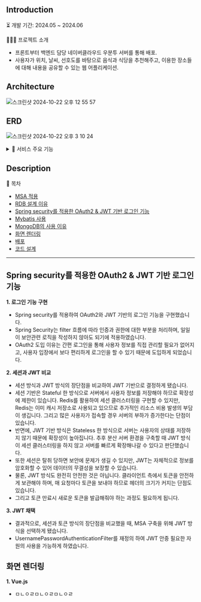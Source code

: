 ## Introduction

⏳ 개발 기간: 2024.05 ~ 2024.06

👨🏻‍💻 프로젝트 소개
  - 프론트부터 백엔드 담당 네이버클라우드 우분투 서버를 통해 배포.
  - 사용자가 위치, 날씨, 선호도를 바탕으로 음식과 식당을 추천해주고, 이용한 장소들에 대해 내용을 공유할 수 있는 웹 어플리케이션.

## Architecture
![스크린샷 2024-10-22 오후 12 55 57](https://github.com/user-attachments/assets/55c30c96-8801-48c0-abbc-e17aa6b0a52f)

## ERD
![스크린샷 2024-10-22 오후 3 10 24](https://github.com/user-attachments/assets/a7ed74f7-dc40-4412-aa75-afa971370213)

<details>
  <summary>📂 서비스 주요 기능</summary>

  ### Member
    - 홈페이지 회원가입을 통한 로그인
    - sns 로그인
    - 회원 정보 수정

  ### Recommend
    - 음식 선호도 설문조사
    - 사용자가 위치한 곳의 날씨 정보 불러오기
    - 사용자가 선호할 만한 음식과 식당 추천

  ### Board
    - 컨텐츠 '좋아요' 하기
    - 컨텐츠 '좋아요' 취소
    - 컨텐츠 작성
    - 사용자 위치 컨텐츠 불러오기
</details>

## Description

🔎 목차
  - [MSA 적용](#msa-적용)
  - [RDB 설계 이유](#rdb-설계-이유)
  - [Spring security를 적용한 OAuth2 & JWT 기반 로그인 기능](#spring-security를-적용한-oauth2--jwt-기반-로그인-기능)
  - [Mybatis 사용](#mybatis-사용)
  - [MongoDB의 사용 이유](#mongodb-사용-이유)
  - [화면 렌더링](#화면-렌더링)
  - [배포](#배포)
  - [코드 설계](#코드-설계)

---

## Spring security를 적용한 OAuth2 & JWT 기반 로그인 기능

**1. 로그인 기능 구현**
- Spring security를 적용하여 OAuth2와 JWT 기반의 로그인 기능을 구현했습니다.
- Spring Security는 filter 흐름에 따라 인증과 권한에 대한 부분을 처리하며, 일일이 보안관련 로직을 작성하지 않아도 되기에 적용하였습니다.
- OAuth2 도입 이유는 간편 로그인을 통해 사용자 정보를 직접 관리할 필요가 없어지고, 사용자 입장에서 보다 편리하게 로그인을 할 수 있기 때문에 도입하게 되었습니다.

**2. 세션과 JWT 비교**
- 세션 방식과 JWT 방식의 장단점을 비교하여 JWT 기반으로 결정하게 됐습니다.
- 세션 기반은 Stateful 한 방식으로 서버에서 사용자 정보를 저장해야 하므로 확장성에 제한이 있습니다. Redis를 활용하여 세션 클러스터링을 구현할 수 있지만, Redis는 이미 캐시 저장소로 사용되고 있으므로 추가적인 리소스 비용 발생의 부담이 생깁니다. 그리고 많은 사용자가 접속할 경우 서버의 부하가 증가한다는 단점이 있습니다.
- 반면에, JWT 기반 방식은 Stateless 한 방식으로 서버는 사용자의 상태를 저장하지 않기 때문에 확장성이 높아집니다. 추후 분산 서버 환경을 구축할 때 JWT 방식이 세션 클러스터링을 하지 않고 서버를 빠르게 확장해나갈 수 있다고 판단했습니다.
- 또한 세션은 탈취 당하면 보안에 문제가 생길 수 있지만, JWT는 자체적으로 정보를 암호화할 수 있어 데이터의 무결성을 보장할 수 있습니다.
- 물론, JWT 방식도 완전히 안전한 것은 아닙니다. 클라이언트 측에서 토큰을 안전하게 보관해야 하며, 매 요청마다 토큰을 보내야 하므로 헤더의 크기가 커지는 단점도 있습니다.
- 그리고 토큰 만료시 새로운 토큰을 발급해줘야 하는 과정도 필요하게 됩니다.

**3. JWT 채택**
- 결과적으로, 세션과 토큰 방식의 장단점을 비교했을 때, MSA 구축을 위해 JWT 방식을 선택하게 됐습니다.
- UsernamePasswordAuthenticationFilter를 재정의 하여 JWT 안중 필요한 자원의 사용을 가능하게 하였습니다.


## 화면 렌더링

**1. Vue.js**
- ㅁㄴㅇㄹㅁㄴㅇㄹㅁㄴㅇㄹ


